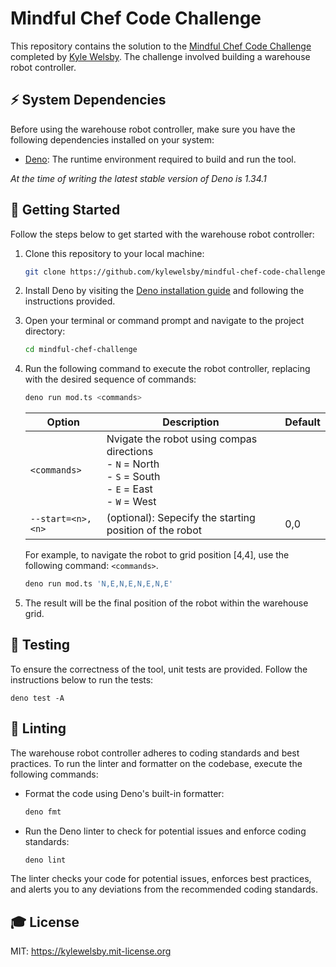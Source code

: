 # Mindful Chef Code Challenge

This repository contains the solution to the
[Mindful Chef Code Challenge](./CHALLENGE.md) completed by
[Kyle Welsby](https://github.com/kylewelsby). The challenge involved building a
warehouse robot controller.

## ⚡️ System Dependencies

Before using the warehouse robot controller, make sure you have the following
dependencies installed on your system:

- [Deno](https://deno.land): The runtime environment required to build and run
  the tool.

_At the time of writing the latest stable version of Deno is 1.34.1_

## 🚀 Getting Started

Follow the steps below to get started with the warehouse robot controller:

1. Clone this repository to your local machine:

   ```bash
   git clone https://github.com/kylewelsby/mindful-chef-code-challenge.git
   ```

2. Install Deno by visiting the
   [Deno installation guide](https://deno.com/manual@v1.34.1/getting_started/installation)
   and following the instructions provided.

3. Open your terminal or command prompt and navigate to the project directory:

   ```bash
   cd mindful-chef-challenge
   ```

4. Run the following command to execute the robot controller, replacing
   <commands> with the desired sequence of commands:

   ```bash
   deno run mod.ts <commands>
   ```

   | Option            | Description                                                                                                      | Default |
   | ----------------- | ---------------------------------------------------------------------------------------------------------------- | ------- |
   | `<commands>`      | Nvigate the robot using compas directions <br> - `N` = North<br> - `S` = South<br> - `E` = East<br> - `W` = West |         |
   | `--start=<n>,<n>` | (optional): Sepecify the starting position of the robot                                                          | 0,0     |

   For example, to navigate the robot to grid position [4,4], use the following
   command: `<commands>`.

   ```bash
   deno run mod.ts 'N,E,N,E,N,E,N,E'
   ```

5. The result will be the final position of the robot within the warehouse grid.

## 🧪 Testing

To ensure the correctness of the tool, unit tests are provided. Follow the
instructions below to run the tests:

```
deno test -A
```

## 🚨 Linting

The warehouse robot controller adheres to coding standards and best practices.
To run the linter and formatter on the codebase, execute the following commands:

- Format the code using Deno's built-in formatter:

  ```bash
  deno fmt
  ```

- Run the Deno linter to check for potential issues and enforce coding
  standards:

  ```bash
  deno lint
  ```

The linter checks your code for potential issues, enforces best practices, and
alerts you to any deviations from the recommended coding standards.

## 🎓 License

MIT: https://kylewelsby.mit-license.org
